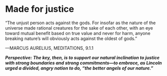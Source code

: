 # Made for justice

“The unjust person acts against the gods. For insofar as the nature of the universe made rational creatures for the sake of each other, with an eye toward mutual benefit based on true value and never for harm, anyone breaking nature’s will obviously acts against the oldest of gods.”

—MARCUS AURELIUS, MEDITATIONS, 9.1.1

***Perspective: The key, then, is to support our natural inclination to justice with strong boundaries and strong commitments—to embrace, as Lincoln urged a divided, angry nation to do, “the better angels of our nature.”***